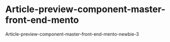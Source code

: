 # Article-preview-component-master-front-end-mento
Article-preview-component-master-front-end-mento-newbie-3
